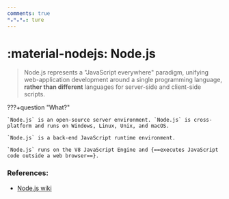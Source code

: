 ```yaml
---
comments: true
ᴴₒᴴₒᴴₒ: ture
---
```


# **:material-nodejs: Node.js**

> Node.js represents a "JavaScript everywhere" paradigm, unifying web-application development around a single programming language, **rather than different** languages for server-side and client-side scripts.

???+question "What?"
    
    `Node.js` is an open-source server environment. `Node.js` is cross-platform and runs on Windows, Linux, Unix, and macOS. 
    
    `Node.js` is a back-end JavaScript runtime environment. 
    
    `Node.js` runs on the V8 JavaScript Engine and {==executes JavaScript code outside a web browser==}.



### **References:**

- [Node.js wiki](https://en.wikipedia.org/wiki/Node.js)